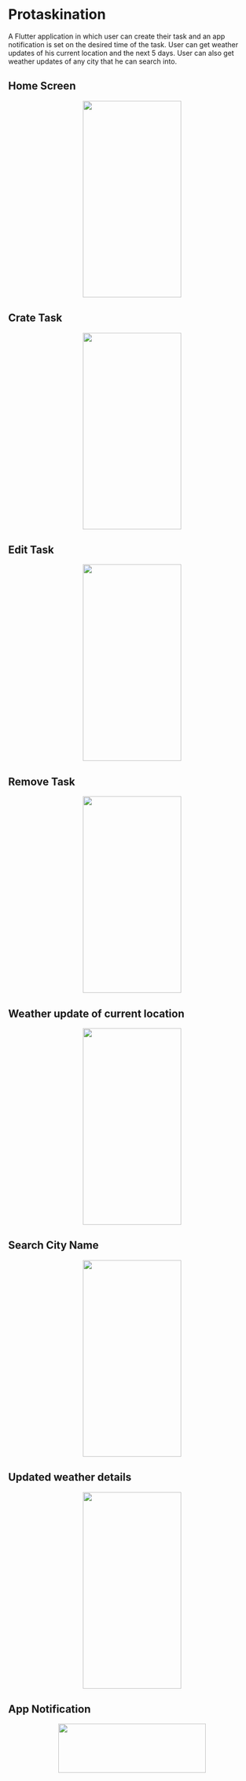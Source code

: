 # Protaskination

A Flutter application in which user can create their task and an app notification is set on the desired time of the task. User can get weather updates
of his current location and the next 5 days. User can also get weather updates of any city that he can search into. 



## Home Screen

<p align="center">
<img src="https://user-images.githubusercontent.com/38004971/112031212-488ba080-8b65-11eb-8145-3ed1234d48aa.jpg" width="200" height="400">
</p>

## Crate Task
<p align="center">
<img src="https://user-images.githubusercontent.com/38004971/112031229-4a556400-8b65-11eb-9931-2d2f8c28969a.jpg" width="200" height="400">
</p>

## Edit Task
<p align="center">
<img src="https://user-images.githubusercontent.com/38004971/112031206-46294680-8b65-11eb-8410-fd84178e6186.jpg" width="200" height="400">
</p>

## Remove Task
<p align="center">
<img src="https://user-images.githubusercontent.com/38004971/112031219-488ba080-8b65-11eb-95b8-634b51069a5f.jpg" width="200" height="400">
</p>

## Weather update of current location
<p align="center">
<img src="https://user-images.githubusercontent.com/38004971/112031227-4a556400-8b65-11eb-95d4-7ca45da9c8a5.jpg" width="200" height="400">
</p>

## Search City Name
<p align="center">
<img src="https://user-images.githubusercontent.com/38004971/112031225-49bccd80-8b65-11eb-92a0-c182bed698d3.jpg" width="200" height="400">
</p>

## Updated weather details
<p align="center">
<img src="https://user-images.githubusercontent.com/38004971/112031223-49243700-8b65-11eb-8588-90ffb886fe08.jpg" width="200" height="400">
</p>

## App Notification
<p align="center">
<img src="https://user-images.githubusercontent.com/38004971/112032627-cbf9c180-8b66-11eb-8f28-5917e23c1eb6.jpg" width="300" height="100">
</p>
